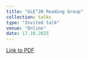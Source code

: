 ```yaml
---
title: "GLE^2N Reading Group"
collection: talks
type: "Invited talk"
venue: "Online"
date: 17.10.2025
---
```


[Link to PDF](https://datashare.tu-dresden.de/s/nr7294MATkxixid)
